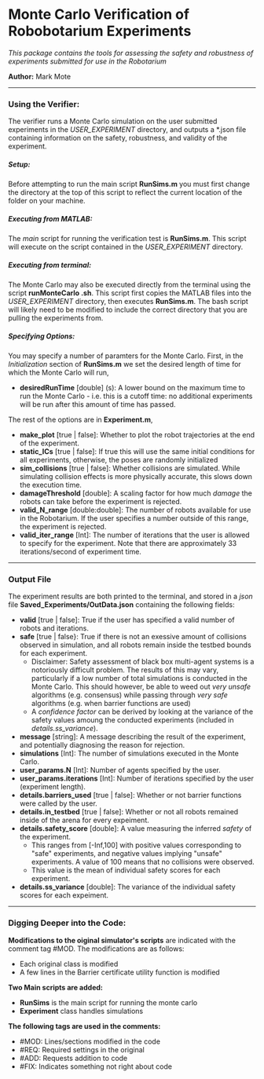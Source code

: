 # Monte Carlo Verification of Robobotarium Experiments

_This package contains the tools for assessing the safety and robustness of experiments submitted for use in the Robotarium_

**Author:** Mark Mote
___
### Using the Verifier:
The verifier runs a Monte Carlo simulation on the user submitted experiments in the _USER_EXPERIMENT_ directory, and outputs a *.json file containing information on the safety, robustness, and validity of the experiment. 

##### Setup:
Before attempting to run the main script __RunSims.m__ you must first change the directory at the top of this script to reflect the current location of the folder on your machine. 

##### Executing from MATLAB: 
The _main_ script for running the verification test is __RunSims.m__. This script will execute on the script contained in the _USER_EXPERIMENT_ directory. 

##### Executing from terminal:
The Monte Carlo may also be executed directly from the terminal using the script __runMonteCarlo .sh__. This script first copies the MATLAB files into the _USER_EXPERIMENT_ directory, then executes __RunSims.m__. The bash script will likely need to be modified to include the correct directory that you are pulling the  experiments from. 

##### Specifying Options: 
You may specify a number of paramters for the Monte Carlo. First, in the _Initialization_ section of __RunSims.m__ we set the desired length of time for which the Monte Carlo will run,
+ __desiredRunTime__ [double] (s): A lower bound on the maximum time to run the Monte Carlo - i.e. this is a cutoff time: no additional experiments will be run after this amount of time has passed. 

The rest of the options are in __Experiment.m__, 
+ __make_plot__ [true | false]: Whether to plot the robot trajectories at the end of the experiment.
+ __static_ICs__ [true | false]: If true this will use the same initial conditions for all experiments, otherwise, the poses are randomly initialized 
+ __sim_collisions__ [true | false]: Whether collisions are simulated. While simulating collision effects is more physically accurate, this slows down the execution time.
+ __damageThreshold__ [double]: A scaling factor for how much _damage_ the robots can take before the experiment is rejected. 
+ __valid_N_range__ [double:double]: The number of robots available for use in the Robotarium. If the user specifies a number outside of this range, the experiment is rejected. 
+ __valid_iter_range__ [Int]: The number of iterations that the user is allowed to specify for the experiment. Note that there are approximately 33 iterations/second of experiment time. 

___
### Output File 
The experiment results are both printed to the terminal, and stored in a _json_ file __Saved_Experiments/OutData.json__ containing the following fields: 
+ __valid__ [true | false]: True if the user has specified a valid number of robots and iterations.
+ __safe__ [true | false}: True if there is not an exessive amount of collisions observed in simulation, and all robots remain inside the testbed bounds for each experiment. 
    + Disclaimer: Safety assessment of black box multi-agent systems is a notoriously difficult problem. The results of this may vary, particularly if a low number of total simulations is conducted in the Monte Carlo. This should however, be able to weed out _very unsafe_ algorithms (e.g. consensus) while passing through _very safe_ algorithms (e.g. when barrier functions are used) 
    + A _confidence factor_ can be derived by looking at the variance of the safety values amoung the conducted experiments (included in _details.ss_variance_). 
+ __message__ [string]: A message describing the result of the experiment, and potentially diagnosing the reason for rejection. 
+ __simulations__ [Int]: The number of simulations executed in the Monte Carlo. 
+ __user_params.N__ [Int]: Number of agents specified by the user. 
+ __user_params.iterations__ [Int]: Number of iterations specified by the user (experiment length). 
+ __details.barriers_used__ [true | false]: Whether or not barrier functions were called by the user. 
+ __details.in_testbed__ [true | false]: Whether or not all robots remained inside of the arena for every expeiment. 
+ __details.safety_score__ [double]: A value measuring the inferred _safety_ of the experiment.
    + This ranges from [-Inf,100] with positive values corresponding to "safe" experiments, and negative values implying "unsafe" experiments. A value of 100 means that no collisions were observed. 
    + This value is the mean of individual safety scores for each experiment. 
+ __details.ss_variance__ [double]: The variance of the individual safety scores for each expeiment.


___
### Digging Deeper into the Code: 
**Modifications to the oiginal simulator's scripts** are indicated with the comment tag #MOD. The modifications are as follows: 
- Each original class is modified 
- A few lines in the Barrier certificate utility function is modified

**Two Main scripts are added:** 
+ __RunSims__ is the main script for running the monte carlo
+ __Experiment__ class handles simulations   

**The following tags are used in the comments:**
+ #MOD: Lines/sections modified in the code
+ #REQ: Required settings in the original
+ #ADD: Requests addition to code 
+ #FIX: Indicates something not right about code

